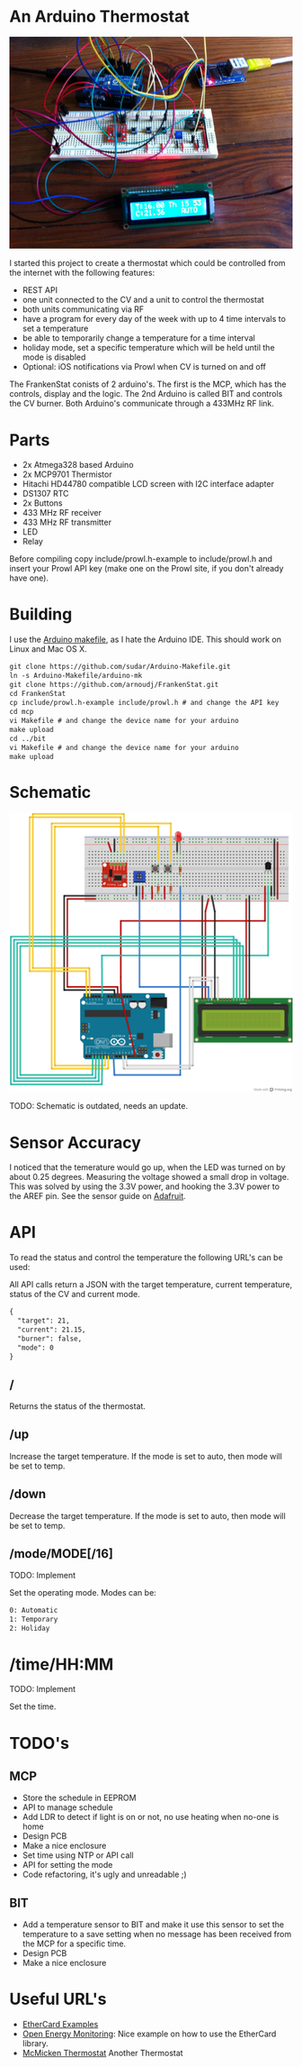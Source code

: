 # An Arduino Thermostat

<img src="FrankenStat MCP.png">

I started this project to create a thermostat which could be controlled from the internet with the following features:

- REST API
- one unit connected to the CV and a unit to control the thermostat
- both units communicating via RF
- have a program for every day of the week with up to 4 time intervals to set a temperature
- be able to temporarily change a temperature for a time interval
- holiday mode, set a specific temperature which will be held until the mode is disabled
- Optional: iOS notifications via Prowl when CV is turned on and off

The FrankenStat conists of 2 arduino's. The first is the MCP, which has the
controls, display and the logic. The 2nd Arduino is called BIT and controls
the CV burner. Both Arduino's communicate through a 433MHz RF link.

# Parts

- 2x Atmega328 based Arduino
- 2x MCP9701 Thermistor
- Hitachi HD44780 compatible LCD screen with I2C interface adapter
- DS1307 RTC
- 2x Buttons
- 433 MHz RF receiver
- 433 MHz RF transmitter
- LED
- Relay

Before compiling copy include/prowl.h-example to include/prowl.h and insert your Prowl API key (make one on the Prowl site, if you don't already have one).

# Building

I use the [Arduino makefile](https://github.com/sudar/Arduino-Makefile.git), as I hate the Arduino IDE. This should work on Linux and Mac OS X.

    git clone https://github.com/sudar/Arduino-Makefile.git
    ln -s Arduino-Makefile/arduino-mk
    git clone https://github.com/arnoudj/FrankenStat.git
    cd FrankenStat
    cp include/prowl.h-example include/prowl.h # and change the API key
    cd mcp
    vi Makefile # and change the device name for your arduino
    make upload
    cd ../bit
    vi Makefile # and change the device name for your arduino
    make upload

# Schematic

<img src="FrankenStat.png">

TODO: Schematic is outdated, needs an update.

# Sensor Accuracy

I noticed that the temerature would go up, when the LED was turned on by about 0.25 degrees. Measuring the voltage showed a small drop in voltage. This was solved by using the 3.3V power, and hooking the 3.3V power to the AREF pin. See the sensor guide on [Adafruit](http://learn.adafruit.com/tmp36-temperature-sensor/using-a-temp-sensor).

# API

To read the status and control the temperature the following URL's can be used:

All API calls return a JSON with the target temperature, current temperature, status of the CV and current mode.

    {
      "target": 21,
      "current": 21.15,
      "burner": false,
      "mode": 0
    }

## /

Returns the status of the thermostat.


## /up

Increase the target temperature. If the mode is set to auto, then mode will be set to temp.

## /down

Decrease the target temperature. If the mode is set to auto, then mode will be set to temp.

## /mode/MODE[/16]

TODO: Implement

Set the operating mode. Modes can be:

    0: Automatic
    1: Temporary
    2: Holiday

# /time/HH:MM

TODO: Implement

Set the time.

# TODO's

## MCP

- Store the schedule in EEPROM
- API to manage schedule
- Add LDR to detect if light is on or not, no use heating when no-one is home
- Design PCB
- Make a nice enclosure
- Set time using NTP or API call
- API for setting the mode
- Code refactoring, it's ugly and unreadable  ;)

## BIT

- Add a temperature sensor to BIT and make it use this sensor to set the temperature to a save setting when no message has been received from the MCP for a specific time.
- Design PCB
- Make a nice enclosure

# Useful URL's

- [EtherCard Examples](https://github.com/thiseldo/EtherCardExamples)
- [Open Energy Monitoring](https://github.com/helxsz/Webinos---Open-energy-monitoring/blob/master/server2_4.pde): Nice example on how to use the EtherCard library.
- [McMicken Thermostat](http://mcmicken.ca/arduino/Thermostat_V1.html) Another Thermostat

